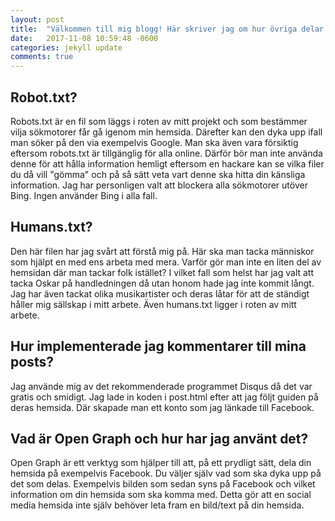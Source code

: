 ```yaml
---
layout: post
title:  "Välkommen till mig blogg! Här skriver jag om hur övriga delar av examination 1 blivit implimenterade."
date:   2017-11-08 10:59:48 -0600
categories: jekyll update
comments: true
---
```

<h2>Robot.txt?</h2>

Robots.txt är en fil som läggs i roten av mitt projekt och som bestämmer vilja sökmotorer får gå igenom min hemsida. Därefter kan den dyka upp ifall man söker på den via exempelvis Google. Man ska även vara försiktig eftersom robots.txt är tillgänglig för alla online. Därför bör man inte använda denne för att hålla information hemligt eftersom en hackare kan se vilka filer du då vill "gömma" och på så sätt veta vart denne ska hitta din känsliga information. Jag har personligen valt att blockera alla sökmotorer utöver Bing. Ingen använder Bing i alla fall.

<h2>Humans.txt?</h2>

Den här filen har jag svårt att förstå mig på. Här ska man tacka människor som hjälpt en med ens arbeta med mera. Varför gör man inte en liten del av hemsidan där man tackar folk istället? I vilket fall som helst har jag valt att tacka Oskar på handledningen då utan honom hade jag inte kommit långt. Jag har även tackat olika musikartister och deras låtar för att de ständigt håller mig sällskap i mitt arbete. Även humans.txt ligger i roten av mitt arbete.

<h2>Hur implementerade jag kommentarer till mina posts?</h2>

Jag använde mig av det rekommenderade programmet Disqus då det var gratis och smidigt. Jag lade in koden i post.html efter att jag följt guiden på deras hemsida. Där skapade man ett konto som jag länkade till Facebook.

<h2>Vad är Open Graph och hur har jag använt det?</h2>

Open Graph är ett verktyg som hjälper till att, på ett prydligt sätt, dela din hemsida på exempelvis Facebook. Du väljer själv vad som ska dyka upp på det som delas. Exempelvis bilden som sedan syns på Facebook och vilket information om din hemsida som ska komma med. Detta gör att en social media hemsida inte själv behöver leta fram en bild/text på din hemsida. 